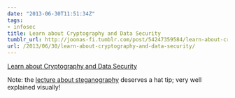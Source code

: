 ```yaml
---
date: "2013-06-30T11:51:34Z"
tags:
- infosec
title: Learn about Cryptography and Data Security
tumblr_url: http://joonas-fi.tumblr.com/post/54247359584/learn-about-cryptography-and-data-security
url: /2013/06/30/learn-about-cryptography-and-data-security/
---
```


[Learn about Cryptography and Data Security](http://www.cs.uaf.edu/2013/spring/cs463/lecture/)

Note: the [lecture about steganography](https://www.cs.uaf.edu/2013/spring/cs463/lecture/03_18_steganography.html) deserves a hat tip; very well explained visually!